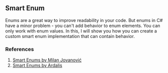 ## Smart Enum
Enums are a great way to improve readability in your code. But enums in C# have a minor problem - you can't add behavior to enum elements. You can only work with enum values. In this, I will show you how you can create a custom smart enum implementation that can contain behavior.

### References
1. [Smart Enums by Milan Jovanović](https://www.youtube.com/watch?v=v6cYTcEfZ8A)
2. [Smart Enums by Ardalis](https://github.com/ardalis/SmartEnum)

